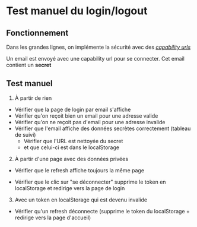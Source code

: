 # Test manuel du login/logout

## Fonctionnement

Dans les grandes lignes, on implémente la sécurité avec des [*capability urls*](https://www.w3.org/TR/capability-urls/)

Un email est envoyé avec une capability url pour se connecter. Cet email contient un **secret**

## Test manuel

1) À partir de rien

- Vérifier que la page de login par email s'affiche
- Vérifier qu'on reçoit bien un email pour une adresse valide
- Vérifier qu'on ne reçoit pas d'email pour une adresse invalide
- Vérifier que l'email affiche des données secrètes correctement (tableau de suivi)
    - Vérifier que l'URL est nettoyée du secret
    - et que celui-ci est dans le localStorage


2) À partir d'une page avec des données privées
- Vérifier que le refresh affiche toujours la même page

- Vérifier que le clic sur "se déconnecter" supprime le token en localStorage et redirige vers la page de login

3) Avec un token en localStorage qui est devenu invalide

- Vérifier qu'un refresh déconnecte (supprime le token du localStorage + redirige vers la page d'accueil)



